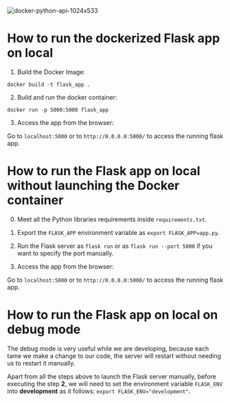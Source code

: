 ![docker-python-api-1024x533](https://user-images.githubusercontent.com/38442315/117200783-2b94ef00-adec-11eb-866c-f9791c3c5a91.jpg)

# How to run the dockerized Flask app on local

1. Build the Docker Image:

```docker build -t flask_app .```

2. Build and run the docker container:

```docker run -p 5000:5000 flask_app```

3. Access the app from the browser:

Go to ```localhost:5000``` or to ```http://0.0.0.0:5000/``` to access the running flask app.

# How to run the Flask app on local without launching the Docker container

0. Meet all the Python libraries requirements inside ```requirements.txt```.

1. Export the ```FLASK_APP``` environment variable as ```export FLASK_APP=app.py```.

2. Run the Flask server as ```flask run``` or as ```flask run --port 5000``` if you want to specify the port manually.

3. Access the app from the browser:

Go to ```localhost:5000``` or to ```http://0.0.0.0:5000/``` to access the running flask app.

# How to run the Flask app on local on debug mode

The debug mode is very useful while we are developing, because each tame we make a change to our code, the server will restart without needing us to restart it manually.

Apart from all the steps above to launch the Flask server manually, before executing the step **2**, we will need to set the environment variable ```FLASK_ENV``` into **development** as it follows: ```export FLASK_ENV="development"```.
